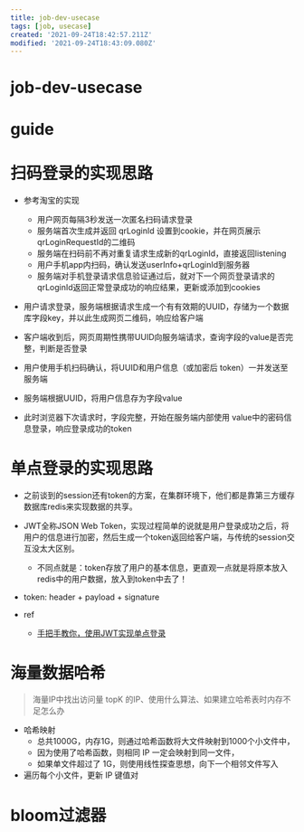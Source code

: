 ```yaml
---
title: job-dev-usecase
tags: [job, usecase]
created: '2021-09-24T18:42:57.211Z'
modified: '2021-09-24T18:43:09.080Z'
---
```


# job-dev-usecase

# guide

# 扫码登录的实现思路
- 参考淘宝的实现
  - 用户网页每隔3秒发送一次匿名扫码请求登录
  - 服务端首次生成并返回 qrLoginId 设置到cookie，并在网页展示qrLoginRequestId的二维码
  - 服务端在扫码前不再对重复请求生成新的qrLoginId，直接返回listening
  - 用户手机app内扫码，确认发送userInfo+qrLoginId到服务器
  - 服务端对手机登录请求信息验证通过后，就对下一个网页登录请求的qrLoginId返回正常登录成功的响应结果，更新或添加到cookies

- 用户请求登录，服务端根据请求生成一个有有效期的UUID，存储为一个数据库字段key，并以此生成网页二维码，响应给客户端
- 客户端收到后，网页周期性携带UUID向服务端请求，查询字段的value是否完整，判断是否登录
- 用户使用手机扫码确认，将UUID和用户信息（或加密后 token）一并发送至服务端
- 服务端根据UUID，将用户信息存为字段value
- 此时浏览器下次请求时，字段完整，开始在服务端内部使用 value中的密码信息登录，响应登录成功的token 
# 单点登录的实现思路
- 之前谈到的session还有token的方案，在集群环境下，他们都是靠第三方缓存数据库redis来实现数据的共享。

- JWT全称JSON Web Token，实现过程简单的说就是用户登录成功之后，将用户的信息进行加密，然后生成一个token返回给客户端，与传统的session交互没太大区别。
  - 不同点就是：token存放了用户的基本信息，更直观一点就是将原本放入redis中的用户数据，放入到token中去了！

- token: header + payload + signature

- ref
  - [手把手教你，使用JWT实现单点登录](https://zhuanlan.zhihu.com/p/141065758)
# 海量数据哈希

> 海量IP中找出访问量 topK 的IP、使用什么算法、如果建立哈希表时内存不足怎么办

- 哈希映射
  - 总共1000G，内存1G，则通过哈希函数将大文件映射到1000个小文件中，
  - 因为使用了哈希函数，则相同 IP 一定会映射到同一文件，
  - 如果单文件超过了 1G，则使用线性探查思想，向下一个相邻文件写入
- 遍历每个小文件，更新 IP 键值对
# bloom过滤器
